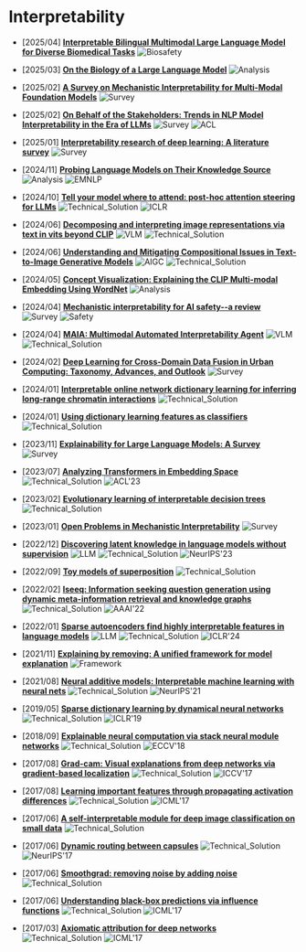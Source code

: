 # Interpretability

- [2025/04] **[Interpretable Bilingual Multimodal Large Language Model for Diverse Biomedical Tasks](https://arxiv.org/abs/2410.18387)** ![Biosafety](https://img.shields.io/badge/Biosafety-ff6b6b)
- [2025/03] **[On the Biology of a Large Language Model](https://transformer-circuits.pub/2025/attribution-graphs/biology.html)** ![Analysis](https://img.shields.io/badge/Analysis-87b800)
- [2025/02] **[A Survey on Mechanistic Interpretability for Multi-Modal Foundation Models](https://arxiv.org/abs/2502.17516)** ![Survey](https://img.shields.io/badge/Survey-87b800)
- [2025/02] **[On Behalf of the Stakeholders: Trends in NLP Model Interpretability in the Era of LLMs](https://arxiv.org/abs/2407.19200)** ![Survey](https://img.shields.io/badge/Survey-87b800) ![ACL](https://img.shields.io/badge/ACL-f1b800)
- [2025/01] **[Interpretability research of deep learning: A literature survey](https://www.sciencedirect.com/science/article/abs/pii/S1566253524004998)** ![Survey](https://img.shields.io/badge/Survey-87b800)
- [2024/11] **[Probing Language Models on Their Knowledge Source](https://arxiv.org/abs/2410.05817v3)** ![Analysis](https://img.shields.io/badge/Analysis-87b800) ![EMNLP](https://img.shields.io/badge/EMNLP-f1b800)
- [2024/10] **[Tell your model where to attend: post-hoc attention steering for LLMs](https://arxiv.org/abs/2311.02262)** ![Technical_Solution](https://img.shields.io/badge/Technical_Solution-87b800) ![ICLR](https://img.shields.io/badge/ICLR-f1b800)

- [2024/06] **[Decomposing and interpreting image representations via text in vits beyond CLIP](https://arxiv.org/abs/2406.01583)** ![VLM](https://img.shields.io/badge/VLM-c7688b) ![Technical_Solution](https://img.shields.io/badge/Technical_Solution-87b800)
- [2024/06] **[Understanding and Mitigating Compositional Issues in Text-to-Image Generative Models](https://arxiv.org/abs/2406.07844)** ![AIGC](https://img.shields.io/badge/AIGC-a99cf4) ![Technical_Solution](https://img.shields.io/badge/Technical_Solution-87b800)

- [2024/05] **[Concept Visualization: Explaining the CLIP Multi-modal Embedding Using WordNet](https://arxiv.org/pdf/2405.14563v1)** ![Analysis](https://img.shields.io/badge/Analysis-87b800)
- [2024/04] **[Mechanistic interpretability for AI safety--a review](https://arxiv.org/abs/2404.14082)** ![Survey](https://img.shields.io/badge/Survey-87b800) ![Safety](https://img.shields.io/badge/Safety-87b800)
- [2024/04] **[MAIA: Multimodal Automated Interpretability Agent](https://arxiv.org/abs/2404.14394)** ![VLM](https://img.shields.io/badge/VLM-c7688b) ![Technical_Solution](https://img.shields.io/badge/Technical_Solution-87b800)
- [2024/02] **[Deep Learning for Cross-Domain Data Fusion in Urban Computing: Taxonomy, Advances, and Outlook](https://arxiv.org/abs/2402.19348)** ![Survey](https://img.shields.io/badge/Survey-87b800)
- [2024/01] **[Interpretable online network dictionary learning for inferring long-range chromatin interactions](https://journals.plos.org/ploscompbiol/article?id=10.1371/journal.pcbi.1012095)** ![Technical_Solution](https://img.shields.io/badge/Technical_Solution-87b800)
- [2024/01] **[Using dictionary learning features as classifiers](https://transformer-circuits.pub/2024/features-as-classifiers/index.html)** ![Technical_Solution](https://img.shields.io/badge/Technical_Solution-87b800)
- [2023/11] **[Explainability for Large Language Models: A Survey](https://arxiv.org/abs/2309.01029)** ![Survey](https://img.shields.io/badge/Survey-87b800)

- [2023/07] **[Analyzing Transformers in Embedding Space](https://aclanthology.org/2023.acl-long.854/)** ![Technical_Solution](https://img.shields.io/badge/Technical_Solution-87b800) ![ACL'23](https://img.shields.io/badge/ACL'23-f1b800)
- [2023/02] **[Evolutionary learning of interpretable decision trees](https://arxiv.org/abs/2012.07723)** ![Technical_Solution](https://img.shields.io/badge/Technical_Solution-87b800)
- [2023/01] **[Open Problems in Mechanistic Interpretability](https://arxiv.org/abs/2501.16496)** ![Survey](https://img.shields.io/badge/Survey-87b800)
- [2022/12] **[Discovering latent knowledge in language models without supervision](https://arxiv.org/abs/2212.03827)** ![LLM](https://img.shields.io/badge/LLM-589cf4) ![Technical_Solution](https://img.shields.io/badge/Technical_Solution-87b800) ![NeurIPS'23](https://img.shields.io/badge/NeurIPS'23-f1b800)
- [2022/09] **[Toy models of superposition](https://arxiv.org/abs/2209.10652)** ![Technical_Solution](https://img.shields.io/badge/Technical_Solution-87b800)
- [2022/02] **[Iseeq: Information seeking question generation using dynamic meta-information retrieval and knowledge graphs](https://ojs.aaai.org/index.php/AAAI/article/view/21319)** ![Technical_Solution](https://img.shields.io/badge/Technical_Solution-87b800) ![AAAI'22](https://img.shields.io/badge/AAAI'22-f1b800)
- [2022/01] **[Sparse autoencoders find highly interpretable features in language models](https://arxiv.org/abs/2309.08600)** ![LLM](https://img.shields.io/badge/LLM-589cf4) ![Technical_Solution](https://img.shields.io/badge/Technical_Solution-87b800) ![ICLR'24](https://img.shields.io/badge/ICLR'24-f1b800)
- [2021/11] **[Explaining by removing: A unified framework for model explanation](https://arxiv.org/abs/2011.14878)** ![Framework](https://img.shields.io/badge/Framework-87b800)
- [2021/08] **[Neural additive models: Interpretable machine learning with neural nets](https://arxiv.org/abs/2004.13912)** ![Technical_Solution](https://img.shields.io/badge/Technical_Solution-87b800) ![NeurIPS'21](https://img.shields.io/badge/NeurIPS'21-f1b800)
- [2019/05] **[Sparse dictionary learning by dynamical neural networks](https://arxiv.org/abs/1805.08952)** ![Technical_Solution](https://img.shields.io/badge/Technical_Solution-87b800) ![ICLR'19](https://img.shields.io/badge/ICLR'19-f1b800)

- [2018/09] **[Explainable neural computation via stack neural module networks](https://openaccess.thecvf.com/content_ECCV_2018/html/Ronghang_Hu_Explainable_Neural_Computation_ECCV_2018_paper.html)** ![Technical_Solution](https://img.shields.io/badge/Technical_Solution-87b800) ![ECCV'18](https://img.shields.io/badge/ECCV'18-f1b800)
- [2017/08] **[Grad-cam: Visual explanations from deep networks via gradient-based localization](https://openaccess.thecvf.com/content_iccv_2017/html/Selvaraju_Grad-CAM_Visual_Explanations_ICCV_2017_paper.html)** ![Technical_Solution](https://img.shields.io/badge/Technical_Solution-87b800) ![ICCV'17](https://img.shields.io/badge/ICCV'17-f1b800)
- [2017/08] **[Learning important features through propagating activation differences](https://proceedings.mlr.press/v70/shrikumar17a.html)** ![Technical_Solution](https://img.shields.io/badge/Technical_Solution-87b800) ![ICML'17](https://img.shields.io/badge/ICML'17-f1b800)
- [2017/06] **[A self-interpretable module for deep image classification on small data](https://link.springer.com/article/10.1007/s10489-022-03886-6)** ![Technical_Solution](https://img.shields.io/badge/Technical_Solution-87b800)
- [2017/06] **[Dynamic routing between capsules](https://arxiv.org/abs/1710.09829)** ![Technical_Solution](https://img.shields.io/badge/Technical_Solution-87b800) ![NeurIPS'17](https://img.shields.io/badge/NeurIPS'17-f1b800)
- [2017/06] **[Smoothgrad: removing noise by adding noise](https://arxiv.org/abs/1706.03825)** ![Technical_Solution](https://img.shields.io/badge/Technical_Solution-87b800)
- [2017/06] **[Understanding black-box predictions via influence functions](https://proceedings.mlr.press/v70/koh17a.html)** ![Technical_Solution](https://img.shields.io/badge/Technical_Solution-87b800) ![ICML'17](https://img.shields.io/badge/ICML'17-f1b800)
- [2017/03] **[Axiomatic attribution for deep networks](https://proceedings.mlr.press/v70/sundararajan17a.html)** ![Technical_Solution](https://img.shields.io/badge/Technical_Solution-87b800) ![ICML'17](https://img.shields.io/badge/ICML'17-f1b800)
